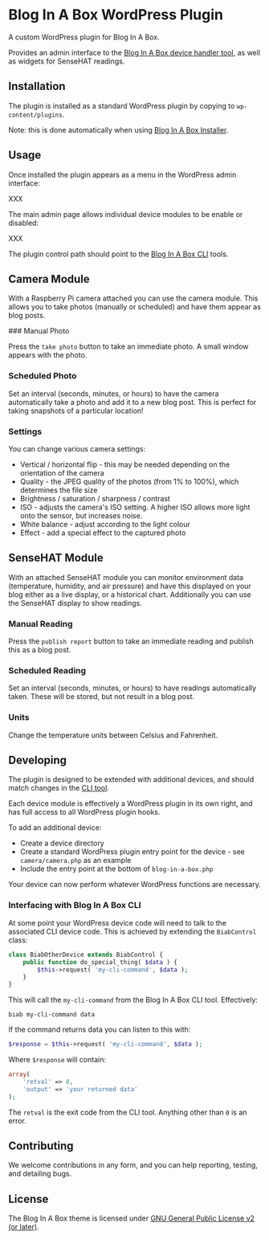 # Blog In A Box WordPress Plugin

A custom WordPress plugin for Blog In A Box.

Provides an admin interface to the [Blog In A Box device handler tool](https://github.com/tinkertinker/biab-cli), as well as widgets for SenseHAT readings.

## Installation

The plugin is installed as a standard WordPress plugin by copying to `wp-content/plugins`.

Note: this is done automatically when using [Blog In A Box Installer](https://github.com/tinkertinker/biab-installer).

## Usage

Once installed the plugin appears as a menu in the WordPress admin interface:

XXX

The main admin page allows individual device modules to be enable or disabled:

XXX

The plugin control path should point to the [Blog In A Box CLI](https://github.com/tinkertinker/biab-cli) tools.

## Camera Module

With a Raspberry Pi camera attached you can use the camera module. This allows you to take photos (manually or scheduled) and have them appear as blog posts.

### Manual Photo

Press the `take photo` button to take an immediate photo. A small window appears with the photo.

### Scheduled Photo

Set an interval (seconds, minutes, or hours) to have the camera automatically take a photo and add it to a new blog post. This is perfect for taking snapshots of a particular location!

### Settings

You can change various camera settings:

- Vertical / horizontal flip - this may be needed depending on the orientation of the camera
- Quality - the JPEG quality of the photos (from 1% to 100%), which determines the file size
- Brightness / saturation / sharpness / contrast
- ISO - adjusts the camera's ISO setting. A higher ISO allows more light onto the sensor, but increases noise.
- White balance - adjust according to the light colour
- Effect - add a special effect to the captured photo

## SenseHAT Module

With an attached SenseHAT module you can monitor environment data (temperature, humidity, and air pressure) and have this displayed on your blog either as a live display, or a historical chart. Additionally you can use the SenseHAT display to show readings.

### Manual Reading

Press the `publish report` button to take an immediate reading and publish this as a blog post.

### Scheduled Reading

Set an interval (seconds, minutes, or hours) to have readings automatically taken. These will be stored, but not result in a blog post.

### Units

Change the temperature units between Celsius and Fahrenheit.

## Developing

The plugin is designed to be extended with additional devices, and should match changes in the [CLI tool](https://github.com/tinkertinker/biab-cli).

Each device module is effectively a WordPress plugin in its own right, and has full access to all WordPress plugin hooks.

To add an additional device:

- Create a device directory
- Create a standard WordPress plugin entry point for the device - see `camera/camera.php` as an example
- Include the entry point at the bottom of `blog-in-a-box.php`

Your device can now perform whatever WordPress functions are necessary.

### Interfacing with Blog In A Box CLI

At some point your WordPress device code will need to talk to the associated CLI device code. This is achieved by extending the `BiabControl` class:

```php
class BiabOtherDevice extends BiabControl {
	public function do_special_thing( $data ) {
		$this->request( 'my-cli-command', $data );
	}
}
```

This will call the `my-cli-command` from the Blog In A Box CLI tool. Effectively:

`biab my-cli-command data`

If the command returns data you can listen to this with:

```php
$response = $this->request( 'my-cli-command', $data );
```

Where `$response` will contain:

```php
array(
	'retval' => 0,
	'output' => 'your returned data'
);
```

The `retval` is the exit code from the CLI tool. Anything other than `0` is an error.

## Contributing

We welcome contributions in any form, and you can help reporting, testing, and detailing bugs.

## License

The Blog In A Box theme is licensed under [GNU General Public License v2 (or later)](./LICENSE.md).
